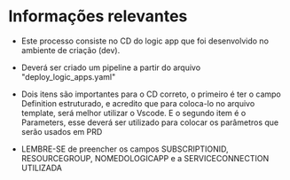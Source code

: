 # Informações relevantes
- Este processo consiste no CD do logic app que foi desenvolvido no ambiente de criação (dev). 

- Deverá ser criado um pipeline a partir do arquivo "deploy_logic_apps.yaml"

- Dois itens são importantes para o CD correto, o primeiro é ter o campo Definition estruturado, e acredito que para coloca-lo no arquivo template, será melhor utilizar o Vscode. E o segundo item é o Parameters, esse deverá ser utilizado para colocar os parâmetros que serão usados em PRD

- LEMBRE-SE de preencher os campos SUBSCRIPTIONID, RESOURCEGROUP, NOMEDOLOGICAPP e a SERVICECONNECTION UTILIZADA